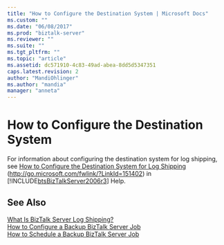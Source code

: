 ```yaml
---
title: "How to Configure the Destination System | Microsoft Docs"
ms.custom: ""
ms.date: "06/08/2017"
ms.prod: "biztalk-server"
ms.reviewer: ""
ms.suite: ""
ms.tgt_pltfrm: ""
ms.topic: "article"
ms.assetid: dc571910-4c83-49ad-abea-8dd5d5347351
caps.latest.revision: 2
author: "MandiOhlinger"
ms.author: "mandia"
manager: "anneta"
---
```

# How to Configure the Destination System
For information about configuring the destination system for log shipping, see [How to Configure the Destination System for Log Shipping](http://go.microsoft.com/fwlink/?LinkId=151402) (http://go.microsoft.com/fwlink/?LinkId=151402) in [!INCLUDE[btsBizTalkServer2006r3](../includes/btsbiztalkserver2006r3-md.md)] Help.  
  
## See Also  
 [What Is BizTalk Server Log Shipping?](../technical-guides/what-is-biztalk-server-log-shipping.md)   
 [How to Configure a Backup BizTalk Server Job](../technical-guides/how-to-configure-a-backup-biztalk-server-job.md)   
 [How to Schedule a Backup BizTalk Server Job](../technical-guides/how-to-schedule-a-backup-biztalk-server-job.md)